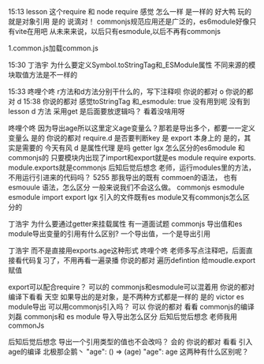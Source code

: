 15:13
lesson
这个require 和 node require 感觉 怎么一样 是一样的
好大鸭
玩的就是对象引用 是的
说滴对！
commonjs规范应用还是广泛的，es6module好像只有vite在用吧 
从未来来说，以后只有esmodule,以后不再有commonjs

1.common.js加载common.js


15:30
丁浩宇
为什么要定义Symbol.toStringTag和_ESModule属性 
不同来源的模块取值方法是不一样的

15:33
咚哩个咚
r方法和d方法分别干什么的，写下注释呗 
你说的都对
o 
你说的都对
d 
15:38
你说的都对
感觉toStringTag 和_esmodule: true 没有用到呢 
没有到
lesson
d 方法 采用get 是后面要放逻辑吗？ 看着没啥用呀 



咚哩个咚
因为导出age所以这里定义age变量么？那若是导出多个，都要一一定义变量么 
是的
你说的都对
require.d 是否要判断key 是 export 本身上的 
是的，其实是需要的
今天有风
d 是属性代理 是吗 
getter
lgx
怎么区分的es6module 和commonjs的
只要模块内出现了import和export就是es module
require exports. module.exports就是commonjs 
后知后觉后想念
老师，运行modules里的方法，不用运行引进来的代码吗？ 
5255
那我导出的既有 commoen的语法， 也有 esmouule 语法，怎么区分
一般来说我们不会这么做。
commonjs esmodule
esmodule 
import export 
lgx
引入的文件既有es module又有commonjs怎么区分的 


丁浩宇
为什么要通过getter来挂载属性 
有一道面试题
commonjs 导出值和es module导出变量的引用有什么区别?
一个导出值，一个是导出引用

丁浩宇
而不是直接用exports.age这种形式 
咚哩个咚
老师多写点注释吧，后面直接看代码复习了，不用再看一遍录播 
你说的都对
遍历defintion 给moudle.export 赋值 




export可以配合require？ 
可以的
commonjs和esmodule可以混着用
你说的都对
编译下看看 
天空
如果导出的是对象，是不两种方式都是一样的
 是的 
victor
es module导出  可以用commonjs引入吗？ 可以
你说的都对
看看 commonjs的编译 
刘磊
commonjs和 es module 导入导出怎么区分 
后知后觉后想念
老师我用commonJs 



后知后觉后想念
导出一个引用类型的值也不会改吗？ 会的
你说的都对
看看 引入age的编译 
北极那企鹅丶
"age": () => (age)
"age": age
这两种有什么区别呢？ 

